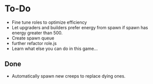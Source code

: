 # To-Do
* Fine tune roles to optimize efficiency
* Let upgraders and builders prefer energy from spawn if spawn has energy greater than 500.
* Create spawn queue
* further refactor role.js
* Learn what else you can do in this game...

## Done
* Automatically spawn new creeps to replace dying ones.
